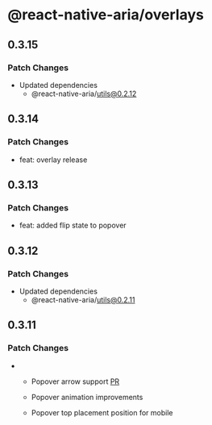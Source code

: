 # @react-native-aria/overlays

## 0.3.15

### Patch Changes

- Updated dependencies
  - @react-native-aria/utils@0.2.12

## 0.3.14

### Patch Changes

- feat: overlay release

## 0.3.13

### Patch Changes

- feat: added flip state to popover

## 0.3.12

### Patch Changes

- Updated dependencies
  - @react-native-aria/utils@0.2.11

## 0.3.11

### Patch Changes

- - Popover arrow support [PR](https://github.com/gluestack/gluestack-ui/pull/1677)
  - Popover animation improvements

  - Popover top placement position for mobile
